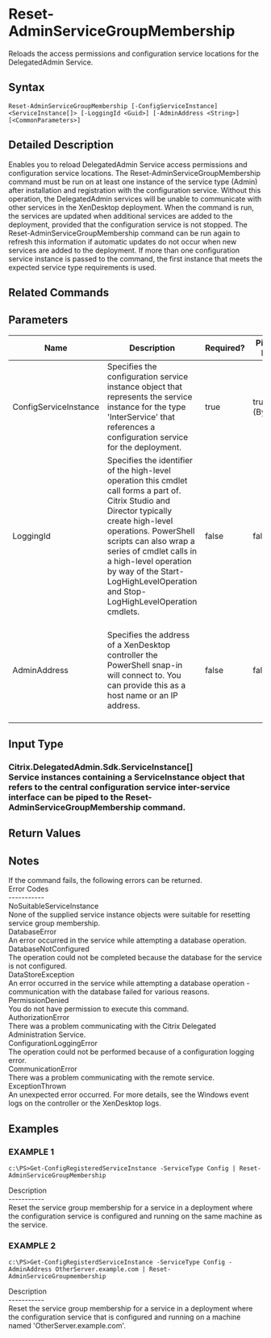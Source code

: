 ﻿# Reset-AdminServiceGroupMembership

   Reloads the access permissions and configuration service locations for the DelegatedAdmin Service.

## Syntax
```
Reset-AdminServiceGroupMembership [-ConfigServiceInstance] <ServiceInstance[]> [-LoggingId <Guid>] [-AdminAddress <String>] [<CommonParameters>]
```

## Detailed Description
   Enables you to reload DelegatedAdmin Service access permissions and configuration service locations.  The Reset-AdminServiceGroupMembership command must be run on at least one instance of the service type (Admin) after installation and registration with the configuration service.  Without this operation, the DelegatedAdmin services will be unable to communicate with other services in the XenDesktop deployment.  When the command is run, the services are updated when additional services are added to the deployment, provided that the configuration service is not stopped.  The Reset-AdminServiceGroupMembership command can be run again to refresh this information if automatic updates do not occur when new services are added to the deployment.  If more than one configuration service instance is passed to the command, the first instance that meets the expected service type requirements is used.

## Related Commands
## Parameters

| Name   | Description | Required? | Pipeline Input | Default Value |
| --- | --- | --- | --- | --- |
| ConfigServiceInstance | Specifies the configuration service instance object that represents the service instance for the type 'InterService' that references a configuration service for the deployment. | true | true (ByValue) |  |
| LoggingId | Specifies the identifier of the high-level operation this cmdlet call forms a part of. Citrix Studio and Director typically create high-level operations. PowerShell scripts can also wrap a series of cmdlet calls in a high-level operation by way of the Start-LogHighLevelOperation and Stop-LogHighLevelOperation cmdlets. | false | false |  |
| AdminAddress | Specifies the address of a XenDesktop controller the PowerShell snap-in will connect to. You can provide this as a host name or an IP address. | false | false | Localhost. Once a value is provided by any cmdlet, this value becomes the default. |

## Input Type
### Citrix.DelegatedAdmin.Sdk.ServiceInstance[]<br>Service instances containing a ServiceInstance object that refers to the central configuration service inter-service interface can be piped to the Reset-AdminServiceGroupMembership command.
   
## Return Values
### 
   ## Notes
   If the command fails, the following errors can be returned.<br>    Error Codes<br>    -----------<br>    NoSuitableServiceInstance<br>        None of the supplied service instance objects were suitable for resetting service group membership.<br>    DatabaseError<br>        An error occurred in the service while attempting a database operation.<br>    DatabaseNotConfigured<br>        The operation could not be completed because the database for the service is not configured.<br>    DataStoreException<br>        An error occurred in the service while attempting a database operation - communication with the database failed for various reasons.<br>    PermissionDenied<br>        You do not have permission to execute this command.<br>    AuthorizationError<br>        There was a problem communicating with the Citrix Delegated Administration Service.<br>    ConfigurationLoggingError<br>        The operation could not be performed because of a configuration logging error.<br>    CommunicationError<br>        There was a problem communicating with the remote service.<br>    ExceptionThrown<br>        An unexpected error occurred.  For more details, see the Windows event logs on the controller or the XenDesktop logs.
## Examples

### EXAMPLE 1
```
c:\PS>Get-ConfigRegisteredServiceInstance -ServiceType Config | Reset-AdminServiceGroupMembership
```
   Description<br>-----------<br>Reset the service group membership for a service in a deployment where the configuration service is configured and running on the same machine as the service.
### EXAMPLE 2
```
c:\PS>Get-ConfigRegisterdServiceInstance -ServiceType Config -AdminAddress OtherServer.example.com | Reset-AdminServiceGroupmembership
```
   Description<br>-----------<br>Reset the service group membership for a service in a deployment where the configuration service that is configured and running on a machine named 'OtherServer.example.com'.
